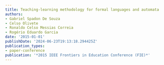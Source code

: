 ```yaml
---
title: Teaching-learning methodology for formal languages and automata theory
authors:
- Gabriel Spadon De Souza
- Celso Olivete
- Ronaldo Celso Messias Correia
- Rogério Eduardo Garcia
date: '2015-01-01'
publishDate: '2024-06-23T19:13:18.294425Z'
publication_types:
- paper-conference
publication: '*2015 IEEE Frontiers in Education Conference (FIE)*'
---
```

